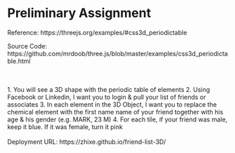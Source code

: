 <h1><br>Preliminary Assignment</br></h1>

<p>Reference: https://threejs.org/examples/#css3d_periodictable</p>
<p>Source Code: https://github.com/mrdoob/three.js/blob/master/examples/css3d_periodictable.html</p>
<br></br>
1. You will see a 3D shape with the periodic table of elements
2. Using Facebook or Linkedin, I want you to login & pull your list of friends or associates
3. In each element in the 3D Object, I want you to replace the chemical element with the first name name of your friend together with his age & his gender (e.g. MARK, 23 M)
4. For each tile, if your friend was male, keep it blue. If it was female, turn it pink
<br></br>
Deployment URL: https://zhixe.github.io/friend-list-3D/
